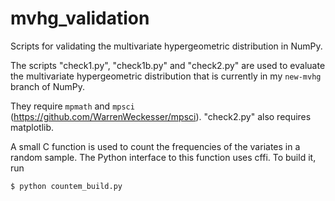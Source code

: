 # mvhg_validation
Scripts for validating the multivariate hypergeometric distribution in NumPy.

The scripts "check1.py", "check1b.py" and "check2.py" are used to
evaluate the multivariate hypergeometric distribution that is currently
in my `new-mvhg` branch of NumPy.

They require `mpmath` and `mpsci` (https://github.com/WarrenWeckesser/mpsci).
"check2.py" also requires matplotlib.

A small C function is used to count the frequencies of the variates in
a random sample.  The Python interface to this function uses cffi.
To build it, run

    $ python countem_build.py
